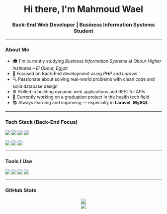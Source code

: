 
<h1 align="center">Hi there, I'm Mahmoud Wael</h1>
<h3 align="center">Back-End Web Developer | Business Information Systems Student</h3>

---

### About Me

- 🎓 I'm currently studying *Business Information Systems* at *Obour Higher Institutes – El Obour, Egypt*
- 🧠 Focused on Back-End development using *PHP* and *Laravel*
- 🔍 Passionate about solving real-world problems with clean code and solid database design
- ⚙ Skilled in building dynamic web applications and RESTful APIs
- 🚀 Currently working on a graduation project in the health tech field
- 📚 Always learning and improving — especially in **Laravel**, **MySQL**

---

### Tech Stack (Back-End Focus)

<p>
  <img src="https://img.shields.io/badge/PHP-777BB4?style=flat&logo=php&logoColor=white" />
  <img src="https://img.shields.io/badge/Laravel-FF2D20?style=flat&logo=laravel&logoColor=white" />
  <img src="https://img.shields.io/badge/MySQL-4479A1?style=flat&logo=mysql&logoColor=white" />
  <img src="https://img.shields.io/badge/Postman-FF6C37?style=flat&logo=postman&logoColor=white" />
</p>

<p>
  <img src="https://img.shields.io/badge/HTML5-E34F26?style=flat&logo=html5&logoColor=white" />
  <img src="https://img.shields.io/badge/CSS3-1572B6?style=flat&logo=css3&logoColor=white" />
  <img src="https://img.shields.io/badge/JavaScript-F7DF1E?style=flat&logo=javascript&logoColor=black" />
</p>

---

### Tools I Use

<p>
  <img src="https://img.shields.io/badge/XAMPP-FB7A24?style=flat&logo=xampp&logoColor=white" />
  <img src="https://img.shields.io/badge/VS_Code-007ACC?style=flat&logo=visual-studio-code&logoColor=white" />
  <img src="https://img.shields.io/badge/Git-F05032?style=flat&logo=git&logoColor=white" />
  <img src="https://img.shields.io/badge/GitHub-181717?style=flat&logo=github&logoColor=white" />
</p>

---

### GitHub Stats

<p align="center">
  <img src="https://github-readme-stats.vercel.app/api?username=Mahmoud-Alsirafy&show_icons=true&theme=tokyonight" />
  <br />
  <img src="https://github-readme-streak-stats.herokuapp.com/?user=Mahmoud-Alsirafy&theme=tokyonight" />
</p>
